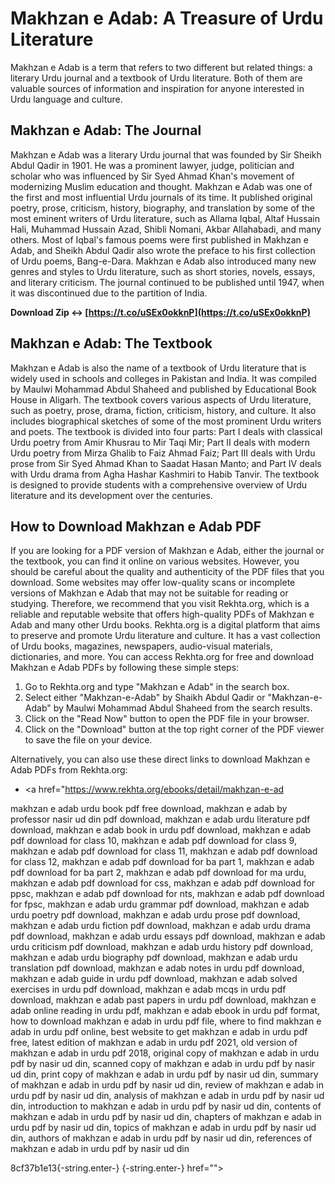 
 
# Makhzan e Adab: A Treasure of Urdu Literature
 
Makhzan e Adab is a term that refers to two different but related things: a literary Urdu journal and a textbook of Urdu literature. Both of them are valuable sources of information and inspiration for anyone interested in Urdu language and culture.
 
## Makhzan e Adab: The Journal
 
Makhzan e Adab was a literary Urdu journal that was founded by Sir Sheikh Abdul Qadir in 1901. He was a prominent lawyer, judge, politician and scholar who was influenced by Sir Syed Ahmad Khan's movement of modernizing Muslim education and thought. Makhzan e Adab was one of the first and most influential Urdu journals of its time. It published original poetry, prose, criticism, history, biography, and translation by some of the most eminent writers of Urdu literature, such as Allama Iqbal, Altaf Hussain Hali, Muhammad Hussain Azad, Shibli Nomani, Akbar Allahabadi, and many others. Most of Iqbal's famous poems were first published in Makhzan e Adab, and Sheikh Abdul Qadir also wrote the preface to his first collection of Urdu poems, Bang-e-Dara. Makhzan e Adab also introduced many new genres and styles to Urdu literature, such as short stories, novels, essays, and literary criticism. The journal continued to be published until 1947, when it was discontinued due to the partition of India.
 
**Download Zip ↔ [https://t.co/uSEx0okknP](https://t.co/uSEx0okknP)**


 
## Makhzan e Adab: The Textbook
 
Makhzan e Adab is also the name of a textbook of Urdu literature that is widely used in schools and colleges in Pakistan and India. It was compiled by Maulwi Mohammad Abdul Shaheed and published by Educational Book House in Aligarh. The textbook covers various aspects of Urdu literature, such as poetry, prose, drama, fiction, criticism, history, and culture. It also includes biographical sketches of some of the most prominent Urdu writers and poets. The textbook is divided into four parts: Part I deals with classical Urdu poetry from Amir Khusrau to Mir Taqi Mir; Part II deals with modern Urdu poetry from Mirza Ghalib to Faiz Ahmad Faiz; Part III deals with Urdu prose from Sir Syed Ahmad Khan to Saadat Hasan Manto; and Part IV deals with Urdu drama from Agha Hashar Kashmiri to Habib Tanvir. The textbook is designed to provide students with a comprehensive overview of Urdu literature and its development over the centuries.
 
## How to Download Makhzan e Adab PDF
 
If you are looking for a PDF version of Makhzan e Adab, either the journal or the textbook, you can find it online on various websites. However, you should be careful about the quality and authenticity of the PDF files that you download. Some websites may offer low-quality scans or incomplete versions of Makhzan e Adab that may not be suitable for reading or studying. Therefore, we recommend that you visit Rekhta.org, which is a reliable and reputable website that offers high-quality PDFs of Makhzan e Adab and many other Urdu books. Rekhta.org is a digital platform that aims to preserve and promote Urdu literature and culture. It has a vast collection of Urdu books, magazines, newspapers, audio-visual materials, dictionaries, and more. You can access Rekhta.org for free and download Makhzan e Adab PDFs by following these simple steps:
 
1. Go to Rekhta.org and type "Makhzan e Adab" in the search box.
2. Select either "Makhzan-e-Adab" by Shaikh Abdul Qadir or "Makhzan-e-Adab" by Maulwi Mohammad Abdul Shaheed from the search results.
3. Click on the "Read Now" button to open the PDF file in your browser.
4. Click on the "Download" button at the top right corner of the PDF viewer to save the file on your device.

Alternatively, you can also use these direct links to download Makhzan e Adab PDFs from Rekhta.org:

- <a href="https://www.rekhta.org/ebooks/detail/makhzan-e-ad</p>
<p>makhzan e adab urdu book pdf free download, 
makhzan e adab by professor nasir ud din pdf download, 
makhzan e adab urdu literature pdf download, 
makhzan e adab book in urdu pdf download, 
makhzan e adab pdf download for class 10, 
makhzan e adab pdf download for class 9, 
makhzan e adab pdf download for class 11, 
makhzan e adab pdf download for class 12, 
makhzan e adab pdf download for ba part 1, 
makhzan e adab pdf download for ba part 2, 
makhzan e adab pdf download for ma urdu, 
makhzan e adab pdf download for css, 
makhzan e adab pdf download for ppsc, 
makhzan e adab pdf download for nts, 
makhzan e adab pdf download for fpsc, 
makhzan e adab urdu grammar pdf download, 
makhzan e adab urdu poetry pdf download, 
makhzan e adab urdu prose pdf download, 
makhzan e adab urdu fiction pdf download, 
makhzan e adab urdu drama pdf download, 
makhzan e adab urdu essays pdf download, 
makhzan e adab urdu criticism pdf download, 
makhzan e adab urdu history pdf download, 
makhzan e adab urdu biography pdf download, 
makhzan e adab urdu translation pdf download, 
makhzan e adab notes in urdu pdf download, 
makhzan e adab guide in urdu pdf download, 
makhzan e adab solved exercises in urdu pdf download, 
makhzan e adab mcqs in urdu pdf download, 
makhzan e adab past papers in urdu pdf download, 
makhzan e adab online reading in urdu pdf, 
makhzan e adab ebook in urdu pdf format, 
how to download makhzan e adab in urdu pdf file, 
where to find makhzan e adab in urdu pdf online, 
best website to get makhzan e adab in urdu pdf free, 
latest edition of makhzan e adab in urdu pdf 2021, 
old version of makhzan e adab in urdu pdf 2018, 
original copy of makhzan e adab in urdu pdf by nasir ud din, 
scanned copy of makhzan e adab in urdu pdf by nasir ud din, 
print copy of makhzan e adab in urdu pdf by nasir ud din, 
summary of makhzan e adab in urdu pdf by nasir ud din, 
review of makhzan e adab in urdu pdf by nasir ud din, 
analysis of makhzan e adab in urdu pdf by nasir ud din, 
introduction to makhzan e adab in urdu pdf by nasir ud din, 
contents of makhzan e adab in urdu pdf by nasir ud din, 
chapters of makhzan e adab in urdu pdf by nasir ud din, 
topics of makhzan e adab in urdu pdf by nasir ud din, 
authors of makhzan e adab in urdu pdf by nasir ud din, 
references of makhzan e adab in urdu pdf by nasir ud din</p> 8cf37b1e13{-string.enter-}
{-string.enter-} href=""></a href="https://www.rekhta.org/ebooks/detail/makhzan-e-ad</p>
<p>makhzan e adab urdu book pdf free download, 
makhzan e adab by professor nasir ud din pdf download, 
makhzan e adab urdu literature pdf download, 
makhzan e adab book in urdu pdf download, 
makhzan e adab pdf download for class 10, 
makhzan e adab pdf download for class 9, 
makhzan e adab pdf download for class 11, 
makhzan e adab pdf download for class 12, 
makhzan e adab pdf download for ba part 1, 
makhzan e adab pdf download for ba part 2, 
makhzan e adab pdf download for ma urdu, 
makhzan e adab pdf download for css, 
makhzan e adab pdf download for ppsc, 
makhzan e adab pdf download for nts, 
makhzan e adab pdf download for fpsc, 
makhzan e adab urdu grammar pdf download, 
makhzan e adab urdu poetry pdf download, 
makhzan e adab urdu prose pdf download, 
makhzan e adab urdu fiction pdf download, 
makhzan e adab urdu drama pdf download, 
makhzan e adab urdu essays pdf download, 
makhzan e adab urdu criticism pdf download, 
makhzan e adab urdu history pdf download, 
makhzan e adab urdu biography pdf download, 
makhzan e adab urdu translation pdf download, 
makhzan e adab notes in urdu pdf download, 
makhzan e adab guide in urdu pdf download, 
makhzan e adab solved exercises in urdu pdf download, 
makhzan e adab mcqs in urdu pdf download, 
makhzan e adab past papers in urdu pdf download, 
makhzan e adab online reading in urdu pdf, 
makhzan e adab ebook in urdu pdf format, 
how to download makhzan e adab in urdu pdf file, 
where to find makhzan e adab in urdu pdf online, 
best website to get makhzan e adab in urdu pdf free, 
latest edition of makhzan e adab in urdu pdf 2021, 
old version of makhzan e adab in urdu pdf 2018, 
original copy of makhzan e adab in urdu pdf by nasir ud din, 
scanned copy of makhzan e adab in urdu pdf by nasir ud din, 
print copy of makhzan e adab in urdu pdf by nasir ud din, 
summary of makhzan e adab in urdu pdf by nasir ud din, 
review of makhzan e adab in urdu pdf by nasir ud din, 
analysis of makhzan e adab in urdu pdf by nasir ud din, 
introduction to makhzan e adab in urdu pdf by nasir ud din, 
contents of makhzan e adab in urdu pdf by nasir ud din, 
chapters of makhzan e adab in urdu pdf by nasir ud din, 
topics of makhzan e adab in urdu pdf by nasir ud din, 
authors of makhzan e adab in urdu pdf by nasir ud din, 
references of makhzan e adab in urdu pdf by nasir ud din</p> 8cf37b1e13{-string.enter-}
{-string.enter-}>